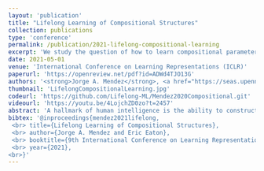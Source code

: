 ```yaml
---
layout: 'publication'
title: "Lifelong Learning of Compositional Structures"
collection: publications
type: 'conference'
permalink: /publication/2021-lifelong-compositional-learning
excerpt: 'We study the question of how to learn compositional parameterized structures from an empirical standpoint, and propose a general-purpose framework that can learn with various forms of knowledge representations and base algorithms.'
date: 2021-05-01
venue: 'International Conference on Learning Representations (ICLR)'
paperurl: 'https://openreview.net/pdf?id=ADWd4TJO13G'
authors: '<strong>Jorge A. Mendez</strong>, <a href="https://seas.upenn.edu/~eeaton/">Eric Eaton</a>'
thumbnail: 'LifelongCompositionalLearning.jpg'
codeurl: 'https://github.com/Lifelong-ML/Mendez2020Compositional.git'
videourl: 'https://youtu.be/4LojchZD0zo?t=2457'
abstract: 'A hallmark of human intelligence is the ability to construct self-contained chunks of knowledge and adequately reuse them in novel combinations for solving different yet structurally related problems. Learning such compositional structures has been a significant challenge for artificial systems, due to the combinatorial nature of the underlying search problem. To date, research into compositional learning has largely proceeded separately from work on lifelong or continual learning. We integrate these two lines of work to present a general-purpose framework for lifelong learning of compositional structures that can be used for solving a stream of related tasks. Our framework separates the learning process into two broad stages: learning how to best combine existing components in order to assimilate a novel problem, and learning how to adapt the set of existing components to accommodate the new problem. This separation explicitly handles the trade-off between the stability required to remember how to solve earlier tasks and the flexibility required to solve new tasks, as we show empirically in an extensive evaluation.'
bibtex: '@inproceedings{mendez2021lifelong,
 <br> title={Lifelong Learning of Compositional Structures},
 <br> author={Jorge A. Mendez and Eric Eaton},
 <br> booktitle={9th International Conference on Learning Representations (ICLR-21)},
 <br> year={2021},
<br>}'
---
```

